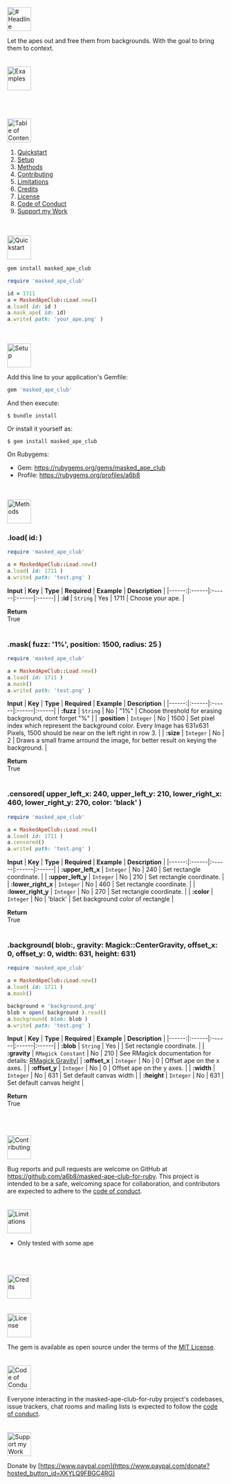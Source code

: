 <a href="#table-of-contents">
<img src="https://raw.githubusercontent.com/a6b8/a6b8/main/docs/masked-ape-club-for-ruby/readme/headlines/Headline.svg" height="55px" name="headline" alt="# Headline">
</a>

Let the apes out and free them from backgrounds. With the goal to bring them to context.
<br>
<br>
<br>
<a href="#table-of-contents">
<img src="https://raw.githubusercontent.com/a6b8/a6b8/main/docs/masked-ape-club-for-ruby/readme/headlines/examples.svg" height="55px" name="examples" alt="Examples">
</a>



<br>
<br>
<br>
<a href="#table-of-contents">
<img src="https://raw.githubusercontent.com/a6b8/a6b8/main/docs/masked-ape-club-for-ruby/readme/headlines/table-of-contents.svg" height="55px" name="table-of-contents" alt="Table of Contents">
</a>
<br>

1. [Quickstart](#quickstart)<br>
2. [Setup](#setup)<br>
3. [Methods](#methods)<br>
4. [Contributing](#contributing)<br>
5. [Limitations](#limitations)<br>
6. [Credits](#credits)<br>
7. [License](#license)<br>
8. [Code of Conduct](#code-of-conduct)<br>
9.  [Support my Work](#support-my-work)<br>

<br>
<br>
<a href="#table-of-contents">
<img src="https://raw.githubusercontent.com/a6b8/a6b8/main/docs/masked-ape-club-for-ruby/readme/headlines/quickstart.svg" height="55px" name="quickstart" alt="Quickstart">
</a>

```bash
gem install masked_ape_club
```

``` ruby
require 'masked_ape_club'

id = 1711
a = MaskedApeClub::Load.new()
a.load( id: id )
a.mask_ape( id: id)
a.write( path: 'your_ape.png' )
```
<br>
<br>
<a href="#table-of-contents">
<img src="https://raw.githubusercontent.com/a6b8/a6b8/main/docs/local-path-builder-for-ruby/readme/headlines/setup.svg" height="55px" name="setup" alt="Setup">
</a>

Add this line to your application's Gemfile:

```ruby
gem 'masked_ape_club'
```

And then execute:

    $ bundle install

Or install it yourself as:

    $ gem install masked_ape_club


On Rubygems: 
- Gem: https://rubygems.org/gems/masked_ape_club
- Profile: https://rubygems.org/profiles/a6b8

<br>
<br>
<a href="#table-of-contents">
<img src="https://raw.githubusercontent.com/a6b8/a6b8/main/docs/masked-ape-club-for-ruby/readme/headlines/methods.svg" height="55px" name="methods" alt="Methods">
</a>

### .load( id: )
```ruby
require 'masked_ape_club'

a = MaskedApeClub::Load.new()
a.load( id: 1711 )
a.write( path: 'test.png' )
```


**Input**
| **Key** | **Type** | **Required** | **Example** | **Description** |
|------:|:------|:------|:------|:------|
| **:id** | ```String``` | Yes | 1711 | Choose your ape. |

**Return**<br>
True    
<br>

### .mask( fuzz: '1%', position: 1500, radius: 25 )
```ruby
require 'masked_ape_club'

a = MaskedApeClub::Load.new()
a.load( id: 1711 )
a.mask()
a.write( path: 'test.png' )
```


**Input**
| **Key** | **Type** | **Required** | **Example** | **Description** |
|------:|:------|:------|:------|:------|
| **:fuzz** | ```String``` | No | "1%" | Choose threshold for erasing background, dont forget "%" |
| **:position** | ```Integer``` | No | 1500 | Set pixel index which represent the background color. Every Image has 631x631 Pixels, 1500 should be near on the left right in row 3. |
| **:size** | ```Integer``` | No | 2 | Draws a small frame arround the image, for better result on keying the background. |

**Return**<br>
True    
<br>

### .censored( upper_left_x: 240, upper_left_y: 210, lower_right_x: 460, lower_right_y: 270, color: 'black' )
```ruby
require 'masked_ape_club'

a = MaskedApeClub::Load.new()
a.load( id: 1711 )
a.censored()
a.write( path: 'test.png' )
```


**Input**
| **Key** | **Type** | **Required** | **Example** | **Description** |
|------:|:------|:------|:------|:------|
| **:upper_left_x** | ```Integer``` | No | 240 | Set rectangle coordinate. |
| **:upper_left_y** | ```Integer``` | No | 210 |  Set rectangle coordinate. |
| **:lower_right_x** | ```Integer``` | No | 460 |  Set rectangle coordinate. |
| **:lower_right_y** | ```Integer``` | No | 270 |  Set rectangle coordinate. |
| **:color** | ```Integer``` | No | 'black' | Set background color of rectangle |

**Return**<br>
True    
<br>

### .background( blob:, gravity: Magick::CenterGravity, offset_x: 0, offset_y: 0, width: 631, height: 631)

```ruby
require 'masked_ape_club'

a = MaskedApeClub::Load.new()
a.load( id: 1711 )
a.mask()

background = 'background.png'
blob = open( background ).read()
a.background( blob: blob )
a.write( path: 'test.png' )
```


**Input**
| **Key** | **Type** | **Required** | **Example** | **Description** |
|------:|:------|:------|:------|:------|
| **:blob** | ```String``` | Yes |  | Set rectangle coordinate. |
| **:gravity** | ```RMagick Constant``` | No | 210 | See RMagick documentation for details: [RMagick Gravity](https://rmagick.github.io/constants.html)|
| **:offset_x** | ```Integer``` | No | 0 |  Offset ape on the x axes. |
| **:offset_y** | ```Integer``` | No | 0 |  Offset ape on the y axes. |
| **:width** | ```Integer``` | No | 631 | Set default canvas width |
| **:height** | ```Integer``` | No | 631 | Set default canvas height |
 
**Return**<br>
True    
<br>
<br>
<br>

<a href="#table-of-contents">
<img src="https://raw.githubusercontent.com/a6b8/a6b8/main/docs/masked-ape-club-for-ruby/readme/headlines/contributing.svg" height="55px" name="contributing" alt="Contributing">
</a>

Bug reports and pull requests are welcome on GitHub at https://github.com/a6b8/masked-ape-club-for-ruby. This project is intended to be a safe, welcoming space for collaboration, and contributors are expected to adhere to the [code of conduct](https://github.com/a6b8/masked-ape-club-for-ruby/blob/master/CODE_OF_CONDUCT.md).
<br>
<br>
<br>
<a href="#table-of-contents">
<img src="https://raw.githubusercontent.com/a6b8/a6b8/main/docs/masked-ape-club-for-ruby/readme/headlines/limitations.svg" height="55px" name="limitations" alt="Limitations">
</a>
- Only tested with some ape
<br>
<br>
<br>

<a href="#table-of-contents">
<img src="https://raw.githubusercontent.com/a6b8/a6b8/main/docs/masked-ape-club-for-ruby/readme/headlines/credits.svg" height="55px" name="credits" alt="Credits">
</a>

<br>
<br>
<br>

<a href="#table-of-contents">
<img src="https://raw.githubusercontent.com/a6b8/a6b8/main/docs/masked-ape-club-for-ruby/readme/headlines/license.svg" height="55px" name="license" alt="License">
</a>

The gem is available as open source under the terms of the [MIT License](https://opensource.org/licenses/MIT).
<br>
<br>
<br>
<a href="#table-of-contents">
<img src="https://raw.githubusercontent.com/a6b8/a6b8/main/docs/masked-ape-club-for-ruby/readme/headlines/code-of-conduct.svg" height="55px" name="code-of-conduct" alt="Code of Conduct">
</a>
    
Everyone interacting in the masked-ape-club-for-ruby project's codebases, issue trackers, chat rooms and mailing lists is expected to follow the [code of conduct](https://github.com/a6b8/masked-ape-club-for-ruby/blob/master/CODE_OF_CONDUCT.md).
<br>
<br>
<br>
<a href="#table-of-contents">
<img href="#table-of-contents" src="https://raw.githubusercontent.com/a6b8/a6b8/main/docs/masked-ape-club-for-ruby/readme/headlines/support-my-work.svg" height="55px" name="support-my-work" alt="Support my Work">
</a>
    
Donate by [https://www.paypal.com](https://www.paypal.com/donate?hosted_button_id=XKYLQ9FBGC4RG)
